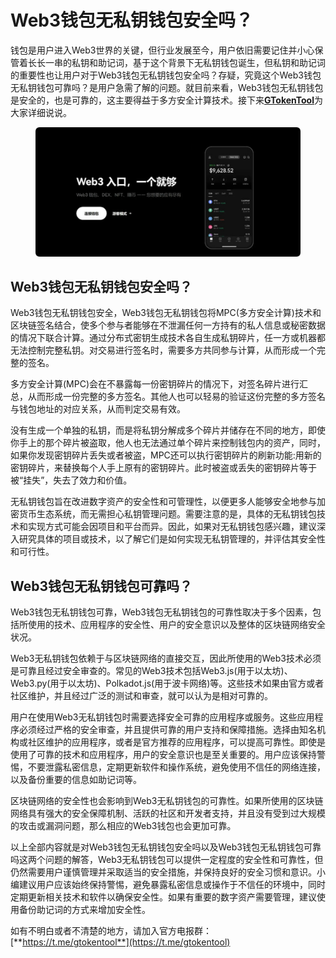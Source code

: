 # Web3钱包无私钥钱包安全吗？

钱包是用户进入Web3世界的关键，但行业发展至今，用户依旧需要记住并小心保管着长长一串的私钥和助记词，基于这个背景下无私钥钱包诞生，但私钥和助记词的重要性也让用户对于Web3钱包无私钥钱包安全吗？存疑，究竟这个Web3钱包无私钥钱包可靠吗？是用户急需了解的问题。就目前来看，Web3钱包无私钥钱包是安全的，也是可靠的，这主要得益于多方安全计算技术。接下来[**GTokenTool**](https://www.gtokentool.com)为大家详细说说。

<figure><img src="../../.gitbook/assets/20241225-133017.png" alt=""><figcaption></figcaption></figure>

## Web3钱包无私钥钱包安全吗？

Web3钱包无私钥钱包安全，Web3钱包无私钥钱包将MPC(多方安全计算)技术和区块链签名结合，使多个参与者能够在不泄漏任何一方持有的私人信息或秘密数据的情况下联合计算。通过分布式密钥生成技术各自生成私钥碎片，任一方或机器都无法控制完整私钥。对交易进行签名时，需要多方共同参与计算，从而形成一个完整的签名。

多方安全计算(MPC)会在不暴露每一份密钥碎片的情况下，对签名碎片进行汇总，从而形成一份完整的多方签名。其他人也可以轻易的验证这份完整的多方签名与钱包地址的对应关系，从而判定交易有效。

没有生成一个单独的私钥，而是将私钥分解成多个碎片并储存在不同的地方，即使你手上的那个碎片被盗取，他人也无法通过单个碎片来控制钱包内的资产，同时，如果你发现密钥碎片丢失或者被盗，MPC还可以执行密钥碎片的刷新功能:用新的密钥碎片，来替换每个人手上原有的密钥碎片。此时被盗或丢失的密钥碎片等于被“挂失”，失去了效力和价值。

无私钥钱包旨在改进数字资产的安全性和可管理性，以便更多人能够安全地参与加密货币生态系统，而无需担心私钥管理问题。需要注意的是，具体的无私钥钱包技术和实现方式可能会因项目和平台而异。因此，如果对无私钥钱包感兴趣，建议深入研究具体的项目或技术，以了解它们是如何实现无私钥管理的，并评估其安全性和可行性。

## Web3钱包无私钥钱包可靠吗？

Web3钱包无私钥钱包可靠，Web3钱包无私钥钱包的可靠性取决于多个因素，包括所使用的技术、应用程序的安全性、用户的安全意识以及整体的区块链网络安全状况。

Web3无私钥钱包依赖于与区块链网络的直接交互，因此所使用的Web3技术必须是可靠且经过安全审查的。常见的Web3技术包括Web3.js(用于以太坊)、Web3.py(用于以太坊)、Polkadot.js(用于波卡网络)等。这些技术如果由官方或者社区维护，并且经过广泛的测试和审查，就可以认为是相对可靠的。

用户在使用Web3无私钥钱包时需要选择安全可靠的应用程序或服务。这些应用程序必须经过严格的安全审查，并且提供可靠的用户支持和保障措施。选择由知名机构或社区维护的应用程序，或者是官方推荐的应用程序，可以提高可靠性。即使是使用了可靠的技术和应用程序，用户的安全意识也是至关重要的。用户应该保持警惕，不要泄露私密信息，定期更新软件和操作系统，避免使用不信任的网络连接，以及备份重要的信息如助记词等。

区块链网络的安全性也会影响到Web3无私钥钱包的可靠性。如果所使用的区块链网络具有强大的安全保障机制、活跃的社区和开发者支持，并且没有受到过大规模的攻击或漏洞问题，那么相应的Web3钱包也会更加可靠。

以上全部内容就是对Web3钱包无私钥钱包安全吗以及Web3钱包无私钥钱包可靠吗这两个问题的解答，Web3无私钥钱包可以提供一定程度的安全性和可靠性，但仍然需要用户谨慎管理并采取适当的安全措施，并保持良好的安全习惯和意识。小编建议用户应该始终保持警惕，避免暴露私密信息或操作于不信任的环境中，同时定期更新相关技术和软件以确保安全性。如果有重要的数字资产需要管理，建议使用备份助记词的方式来增加安全性。

如有不明白或者不清楚的地方，请加入官方电报群：[**https://t.me/gtokentool**](https://t.me/gtokentool)
